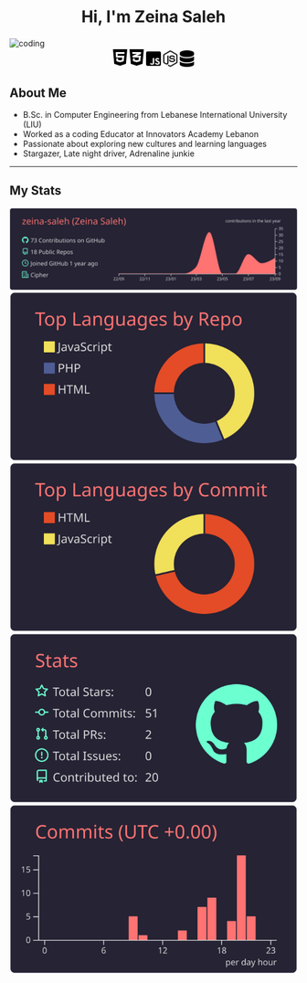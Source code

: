 <h1 align="center" >Hi, I'm Zeina Saleh</h1>
<img align="center" src="https://media.giphy.com/media/sNJhFCKVUOCdHtDPa7/giphy.gif" width="100%" height="300" alt="coding">
<div align="center">
    <img src="resources/html5.svg" width="5%" alt="html5"> <img src="resources/css3-alt.svg" width="5%" alt="css3"> <img src="resources/square-js.svg" width="5%" alt="js"> <img src="resources/node-js.svg" width="5%" alt="nodejs"> <img src="resources/database-solid.svg" width="5%" alt="mongoDB">
</div>
<div class="currently-working">
      <h2>About Me</h2>
  <ul class="animated-bullets">
    <li>B.Sc. in Computer Engineering from Lebanese International University (LIU) </li>
    <li>Worked as a coding Educator at Innovators Academy Lebanon</li>
    <li>Passionate about exploring new cultures and learning languages</li>
    <li>Stargazer, Late night driver, Adrenaline junkie</li>
  </ul>
</div>
<hr>

 <h2>My Stats</h2>

[![](https://raw.githubusercontent.com/zeina-saleh/Thickduck/master/profile-summary-card-output/aura_dark/0-profile-details.svg)](https://github.com/vn7n24fzkq/github-profile-summary-cards)
[![](https://raw.githubusercontent.com/zeina-saleh/Thickduck/master/profile-summary-card-output/aura_dark/1-repos-per-language.svg)](https://github.com/vn7n24fzkq/github-profile-summary-cards) [![](https://raw.githubusercontent.com/zeina-saleh/Thickduck/master/profile-summary-card-output/aura_dark/2-most-commit-language.svg)](https://github.com/vn7n24fzkq/github-profile-summary-cards)
[![](https://raw.githubusercontent.com/zeina-saleh/Thickduck/master/profile-summary-card-output/aura_dark/3-stats.svg)](https://github.com/vn7n24fzkq/github-profile-summary-cards) [![](https://raw.githubusercontent.com/zeina-saleh/Thickduck/master/profile-summary-card-output/aura_dark/4-productive-time.svg)](https://github.com/vn7n24fzkq/github-profile-summary-cards)



